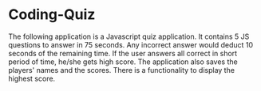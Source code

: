 # Coding-Quiz
The following application is a Javascript quiz application. It contains 5 JS questions to answer in 75 seconds. Any incorrect answer would deduct 10 seconds of the remaining time. 
If the user answers all correct in short period of time, he/she gets high score. 
The application also saves the players' names and the scores. There is a functionality to display the highest score. 
